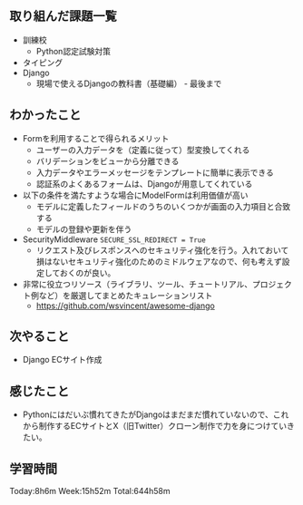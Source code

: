 ## 取り組んだ課題一覧
- 訓練校
    - Python認定試験対策
- タイピング
- Django
    - 現場で使えるDjangoの教科書（基礎編） - 最後まで
## わかったこと
- Formを利用することで得られるメリット
    - ユーザーの入力データを（定義に従って）型変換してくれる
    - バリデーションをビューから分離できる
    - 入力データやエラーメッセージをテンプレートに簡単に表示できる
    - 認証系のよくあるフォームは、Djangoが用意してくれている
- 以下の条件を満たすような場合にModelFormは利用価値が高い
    - モデルに定義したフィールドのうちのいくつかが画面の入力項目と合致する
    - モデルの登録や更新を伴う
- SecurityMiddleware
`SECURE_SSL_REDIRECT = True`
    - リクエスト及びレスポンスへのセキュリティ強化を行う。入れておいて損はないセキュリティ強化のためのミドルウェアなので、何も考えず設定しておくのが良い。
- 非常に役立つリソース（ライブラリ、ツール、チュートリアル、プロジェクト例など）を厳選してまとめたキュレーションリスト
    - https://github.com/wsvincent/awesome-django

## 次やること
- Django ECサイト作成
## 感じたこと
- Pythonにはだいぶ慣れてきたがDjangoはまだまだ慣れていないので、これから制作するECサイトとX（旧Twitter）クローン制作で力を身につけていきたい。
## 学習時間
Today:8h6m Week:15h52m Total:644h58m